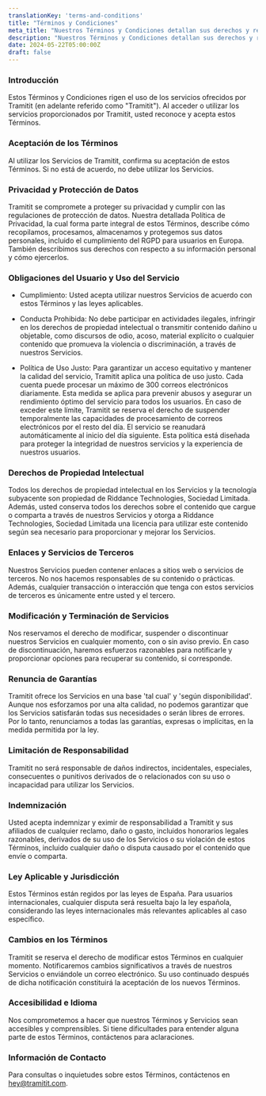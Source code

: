 ```yaml
---
translationKey: 'terms-and-conditions'
title: "Términos y Condiciones"
meta_title: "Nuestros Términos y Condiciones detallan sus derechos y responsabilidades al utilizar la gama de servicios de Tramitit."
description: "Nuestros Términos y Condiciones detallan sus derechos y responsabilidades al utilizar la gama de servicios de Tramitit."
date: 2024-05-22T05:00:00Z
draft: false
---
```


### Introducción

Estos Términos y Condiciones rigen el uso de los servicios ofrecidos por Tramitit (en adelante referido como "Tramitit"). Al acceder o utilizar los servicios proporcionados por Tramitit, usted reconoce y acepta estos Términos.

### Aceptación de los Términos

Al utilizar los Servicios de Tramitit, confirma su aceptación de estos Términos. Si no está de acuerdo, no debe utilizar los Servicios.

### Privacidad y Protección de Datos

Tramitit se compromete a proteger su privacidad y cumplir con las regulaciones de protección de datos. Nuestra detallada Política de Privacidad, la cual forma parte integral de estos Términos, describe cómo recopilamos, procesamos, almacenamos y protegemos sus datos personales, incluido el cumplimiento del RGPD para usuarios en Europa. También describimos sus derechos con respecto a su información personal y cómo ejercerlos.

### Obligaciones del Usuario y Uso del Servicio

- Cumplimiento: Usted acepta utilizar nuestros Servicios de acuerdo con estos Términos y las leyes aplicables.

- Conducta Prohibida: No debe participar en actividades ilegales, infringir en los derechos de propiedad intelectual o transmitir contenido dañino u objetable, como discursos de odio, acoso, material explícito o cualquier contenido que promueva la violencia o discriminación, a través de nuestros Servicios.

- Política de Uso Justo: Para garantizar un acceso equitativo y mantener la calidad del servicio, Tramitit aplica una política de uso justo. Cada cuenta puede procesar un máximo de 300 correos electrónicos diariamente. Esta medida se aplica para prevenir abusos y asegurar un rendimiento óptimo del servicio para todos los usuarios. En caso de exceder este límite, Tramitit se reserva el derecho de suspender temporalmente las capacidades de procesamiento de correos electrónicos por el resto del día. El servicio se reanudará automáticamente al inicio del día siguiente. Esta política está diseñada para proteger la integridad de nuestros servicios y la experiencia de nuestros usuarios.

### Derechos de Propiedad Intelectual

Todos los derechos de propiedad intelectual en los Servicios y la tecnología subyacente son propiedad de Riddance Technologies, Sociedad Limitada. Además, usted conserva todos los derechos sobre el contenido que cargue o comparta a través de nuestros Servicios y otorga a Riddance Technologies, Sociedad Limitada una licencia para utilizar este contenido según sea necesario para proporcionar y mejorar los Servicios.

### Enlaces y Servicios de Terceros

Nuestros Servicios pueden contener enlaces a sitios web o servicios de terceros. No nos hacemos responsables de su contenido o prácticas. Además, cualquier transacción o interacción que tenga con estos servicios de terceros es únicamente entre usted y el tercero.

### Modificación y Terminación de Servicios

Nos reservamos el derecho de modificar, suspender o discontinuar nuestros Servicios en cualquier momento, con o sin aviso previo. En caso de discontinuación, haremos esfuerzos razonables para notificarle y proporcionar opciones para recuperar su contenido, si corresponde.

### Renuncia de Garantías

Tramitit ofrece los Servicios en una base 'tal cual' y 'según disponibilidad'. Aunque nos esforzamos por una alta calidad, no podemos garantizar que los Servicios satisfarán todas sus necesidades o serán libres de errores. Por lo tanto, renunciamos a todas las garantías, expresas o implícitas, en la medida permitida por la ley.

### Limitación de Responsabilidad

Tramitit no será responsable de daños indirectos, incidentales, especiales, consecuentes o punitivos derivados de o relacionados con su uso o incapacidad para utilizar los Servicios.

### Indemnización

Usted acepta indemnizar y eximir de responsabilidad a Tramitit y sus afiliados de cualquier reclamo, daño o gasto, incluidos honorarios legales razonables, derivados de su uso de los Servicios o su violación de estos Términos, incluido cualquier daño o disputa causado por el contenido que envíe o comparta.

### Ley Aplicable y Jurisdicción

Estos Términos están regidos por las leyes de España. Para usuarios internacionales, cualquier disputa será resuelta bajo la ley española, considerando las leyes internacionales más relevantes aplicables al caso específico.

### Cambios en los Términos

Tramitit se reserva el derecho de modificar estos Términos en cualquier momento. Notificaremos cambios significativos a través de nuestros Servicios o enviándole un correo electrónico. Su uso continuado después de dicha notificación constituirá la aceptación de los nuevos Términos.

### Accesibilidad e Idioma

Nos comprometemos a hacer que nuestros Términos y Servicios sean accesibles y comprensibles. Si tiene dificultades para entender alguna parte de estos Términos, contáctenos para aclaraciones.

### Información de Contacto

Para consultas o inquietudes sobre estos Términos, contáctenos en hey@tramitit.com.